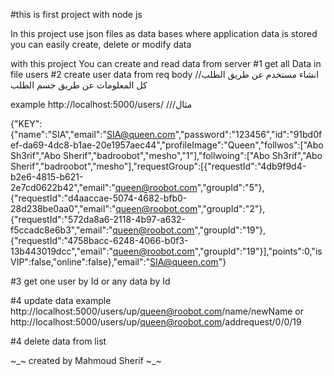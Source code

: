 #this is first project with node js

In this project use json files as data bases where application data is stored you can easily create, delete or modify data 

with this project You can create and read data from server 
#1 get all Data in file users
#2 create  user data from req body //انشاء مستخدم عن طريق الطلب كل المعلومات عن طريق جسم الطلب
  
example http://localhost:5000/users/ ///مثال

{"KEY":{"name":"SIA","email":"SIA@queen.com","password":"123456","id":"91bd0fef-da69-4dc8-b1ae-20e1957aec44","profileImage":"Queen","follwos":["Abo Sh3rif","Abo Sherif","badroobot","mesho","1"],"follwoing":["Abo Sh3rif","Abo Sherif","badroobot","mesho"],"requestGroup":[{"requestId":"4db9f9d4-b2e6-4815-b621-2e7cd0622b42","email":"queen@roobot.com","groupId":"5"},{"requestId":"d4aaccae-5074-4682-bfb0-28d238be0aa0","email":"queen@roobot.com","groupId":"2"},{"requestId":"572da8a6-2118-4b97-a632-f5ccadc8e6b3","email":"queen@roobot.com","groupId":"19"},{"requestId":"4758bacc-6248-4066-b0f3-13b443019dcc","email":"queen@roobot.com","groupId":"19"}],"points":0,"isVIP":false,"online":false},"email":"SIA@queen.com"}


#3 get one user by Id or any data by Id

#4 update data 
example
http://localhost:5000/users/up/queen@roobot.com/name/newName or http://localhost:5000/users/up/queen@roobot.com/addrequest/0/0/19


#4 delete data from list


~_~ created by Mahmoud Sherif ~_~

